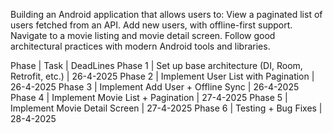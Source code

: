 Building an Android application that allows users to: 
View a paginated list of users fetched from an API. 
Add new users, with offline-first support. 
Navigate to a movie listing and movie detail screen. 
Follow good architectural practices with modern Android tools and libraries. 


Phase   | Task                                                | DeadLines
Phase 1 | Set up base architecture (DI, Room, Retrofit, etc.) | 26-4-2025
Phase 2 | Implement User List with Pagination                 | 26-4-2025
Phase 3 | Implement Add User + Offline Sync                   | 26-4-2025
Phase 4 | Implement Movie List + Pagination                   | 27-4-2025
Phase 5 | Implement Movie Detail Screen                       | 27-4-2025
Phase 6 | Testing + Bug Fixes                                 | 28-4-2025

